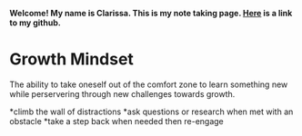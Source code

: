 **Welcome! My name is Clarissa. This is my note taking page. [Here](https://github.com/yoshiontheloose) is a link to my github.**

# Growth Mindset

The ability to take oneself out of the comfort zone to learn something new while perservering through new challenges towards growth.

 *climb the wall of distractions 
 *ask questions or research when met with an obstacle
 *take a step back when needed then re-engage
